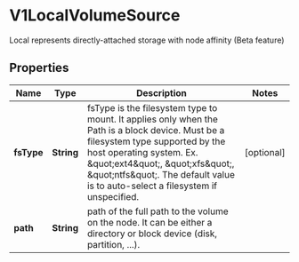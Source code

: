 

# V1LocalVolumeSource

Local represents directly-attached storage with node affinity (Beta feature)
## Properties

Name | Type | Description | Notes
------------ | ------------- | ------------- | -------------
**fsType** | **String** | fsType is the filesystem type to mount. It applies only when the Path is a block device. Must be a filesystem type supported by the host operating system. Ex. \&quot;ext4\&quot;, \&quot;xfs\&quot;, \&quot;ntfs\&quot;. The default value is to auto-select a filesystem if unspecified. |  [optional]
**path** | **String** | path of the full path to the volume on the node. It can be either a directory or block device (disk, partition, ...). | 



